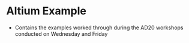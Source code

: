 # Altium Example

- Contains the examples worked through during the AD20 workshops conducted on Wednesday and Friday
